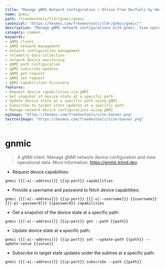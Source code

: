 ```yaml
---
title: "Manage gNMI Network Configuration | Online Free DevTools by Hexmos"
name: gnmic
path: /freedevtools/tldr/gnmic/gnmic
canonical: "https://hexmos.com/freedevtools/tldr/gnmic/gnmic/"
description: "Manage gNMI network configurations with gnmic. View operational data and request device capabilities easily. Free online tool, no registration required."
category: common
keywords:
- gNMI client
- gNMI network management
- network configuration management
- telemetry data collection
- network device monitoring
- gNMI path configuration
- gNMI subscribe updates
- gNMI get request
- gNMI set request
- gNMI capabilities discovery
features:
- Request device capabilities via gNMI
- Get snapshot of device state at a specific path
- Update device state at a specific path using gNMI
- Subscribe to target state updates at a specific path
- Manage network device configurations using gNMI
ogImage: "https://hexmos.com/freedevtools/site-banner.png"
twitterImage: "https://hexmos.com/freedevtools/site-banner.png"
---
```


# gnmic

> A gNMI client.
> Manage gNMI network device configuration and view operational data.
> More information: <https://gnmic.kmrd.dev>.

- Request device capabilities:

`gnmic {{[-a|--address]}} {{ip:port}} capabilities`

- Provide a username and password to fetch device capabilities:

`gnmic {{[-a|--address]}} {{ip:port}} {{[-u|--username]}} {{username}} {{[-p|--password]}} {{password}} capabilities`

- Get a snapshot of the device state at a specific path:

`gnmic {{[-a|--address]}} {{ip:port}} get --path {{path}}`

- Update device state at a specific path:

`gnmic {{[-a|--address]}} {{ip:port}} set --update-path {{path}} --update-value {{value}}`

- Subscribe to target state updates under the subtree at a specific path:

`gnmic {{[-a|--address]}} {{ip:port}} subscribe --path {{path}}`
